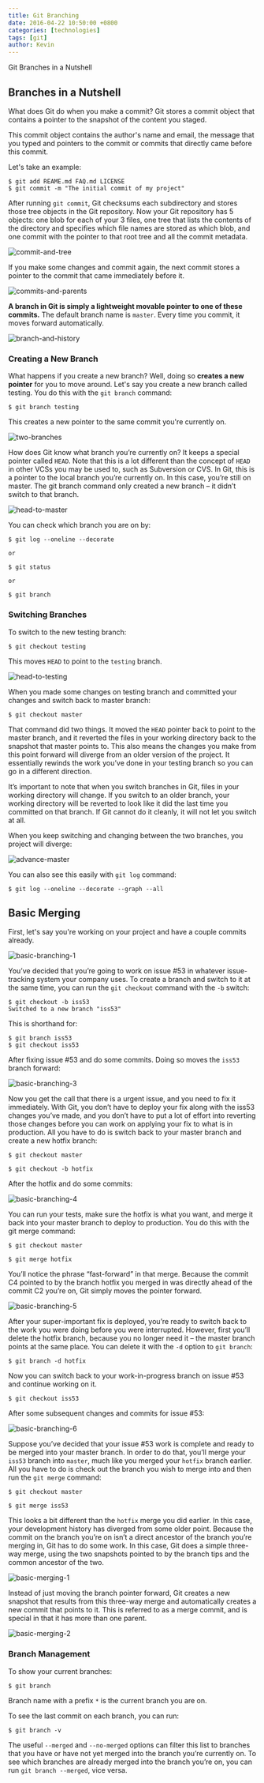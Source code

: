 ```yaml
---
title: Git Branching
date: 2016-04-22 10:50:00 +0800
categories: [technologies]
tags: [git]
author: Kevin
---
```


Git Branches in a Nutshell

## Branches in a Nutshell

What does Git do when you make a commit? Git stores a commit object that contains a pointer to the snapshot of the content you staged.

This commit object contains the author's name and email, the message that you typed and pointers to the commit or commits that directly came before this commit.

Let's take an example:

    $ git add REAME.md FAQ.md LICENSE
    $ git commit -m "The initial commit of my project"
    
After running `git commit`, Git checksums each subdirectory and stores those tree objects in the Git repository. Now your Git repository has 5 objects: one blob for each of your 3 files, one tree that lists the contents of the directory and specifies which file names are stored as which blob, and one commit with the pointer to that root tree and all the commit metadata.

![commit-and-tree](/images/posts/git/commit-and-tree.png)

If you make some changes and commit again, the next commit stores a pointer to the commit that came immediately before it.

![commits-and-parents](/images/posts/git/commits-and-parents.png)

**A branch in Git is simply a lightweight movable pointer to one of these commits.** The default branch name is `master`. Every time you commit, it moves forward automatically.

![branch-and-history](/images/posts/git/branch-and-history.png)

### Creating a New Branch

What happens if you create a new branch? Well, doing so **creates a new pointer** for you to move around. Let's say you create a new branch called testing. You do this with the `git branch` command:

    $ git branch testing
    
This creates a new pointer to the same commit you're currently on.

![two-branches](/images/posts/git/two-branches.png)

How does Git know what branch you’re currently on? It keeps a special pointer called `HEAD`. Note that this is a lot different than the concept of `HEAD` in other VCSs you may be used to, such as Subversion or CVS. In Git, this is a pointer to the local branch you’re currently on. In this case, you’re still on master. The git branch command only created a new branch – it didn’t switch to that branch.

![head-to-master](/images/posts/git/head-to-master.png)

You can check which branch you are on by:

    $ git log --oneline --decorate
    
    or
    
    $ git status
    
    or 
    
    $ git branch
    
### Switching Branches

To switch to the new testing branch:

    $ git checkout testing
    
This moves `HEAD` to point to the `testing` branch.

![head-to-testing](/images/posts/git/head-to-testing.png)

When you made some changes on testing branch and committed your changes and switch back to master branch:

    $ git checkout master

That command did two things. It moved the `HEAD` pointer back to point to the master branch, and it reverted the files in your working directory back to the snapshot that master points to. This also means the changes you make from this point forward will diverge from an older version of the project. It essentially rewinds the work you’ve done in your testing branch so you can go in a different direction.

It’s important to note that when you switch branches in Git, files in your working directory will change. If you switch to an older branch, your working directory will be reverted to look like it did the last time you committed on that branch. If Git cannot do it cleanly, it will not let you switch at all.

When you keep switching and changing between the two branches, you project will diverge:

![advance-master](/images/posts/git/advance-master.png)

You can also see this easily with `git log` command:

    $ git log --oneline --decorate --graph --all
    
    
## <a name="basic_merging"></a> Basic Merging

First, let's say you're working on your project and have a couple commits already.

![basic-branching-1](/images/posts/git/basic-branching-1.png)

You’ve decided that you’re going to work on issue #53 in whatever issue-tracking system your company uses. To create a branch and switch to it at the same time, you can run the `git checkout` command with the `-b` switch:

    $ git checkout -b iss53
    Switched to a new branch "iss53"
    
This is shorthand for:

    $ git branch iss53
    $ git checkout iss53
    
After fixing issue #53 and do some commits. Doing so moves the `iss53` branch forward:

![basic-branching-3](/images/posts/git/basic-branching-3.png)

Now you get the call that there is a urgent issue, and you need to fix it immediately. With Git, you don’t have to deploy your fix along with the iss53 changes you’ve made, and you don’t have to put a lot of effort into reverting those changes before you can work on applying your fix to what is in production. All you have to do is switch back to your master branch and create a new hotfix branch:

    $ git checkout master
    
    $ git checkout -b hotfix
    
After the hotfix and do some commits:

![basic-branching-4](/images/posts/git/basic-branching-4.png)

You can run your tests, make sure the hotfix is what you want, and merge it back into your master branch to deploy to production. You do this with the git merge command:

    $ git checkout master
    
    $ git merge hotfix
    
You’ll notice the phrase “fast-forward” in that merge. Because the commit C4 pointed to by the branch hotfix you merged in was directly ahead of the commit C2 you’re on, Git simply moves the pointer forward.

![basic-branching-5](/images/posts/git/basic-branching-5.png)


After your super-important fix is deployed, you’re ready to switch back to the work you were doing before you were interrupted. However, first you’ll delete the hotfix branch, because you no longer need it – the master branch points at the same place. You can delete it with the `-d` option to `git branch`:

    $ git branch -d hotfix
    
Now you can switch back to your work-in-progress branch on issue #53 and continue working on it.

    $ git checkout iss53
    
After some subsequent changes and commits for issue #53:
    
![basic-branching-6](/images/posts/git/basic-branching-6.png)

Suppose you’ve decided that your issue #53 work is complete and ready to be merged into your master branch. In order to do that, you’ll merge your `iss53` branch into `master`, much like you merged your `hotfix` branch earlier. All you have to do is check out the branch you wish to merge into and then run the `git merge` command:

    $ git checkout master

    $ git merge iss53
    
This looks a bit different than the `hotfix` merge you did earlier. In this case, your development history has diverged from some older point. Because the commit on the branch you’re on isn’t a direct ancestor of the branch you’re merging in, Git has to do some work. In this case, Git does a simple three-way merge, using the two snapshots pointed to by the branch tips and the common ancestor of the two.

![basic-merging-1](/images/posts/git/basic-merging-1.png)

Instead of just moving the branch pointer forward, Git creates a new snapshot that results from this three-way merge and automatically creates a new commit that points to it. This is referred to as a merge commit, and is special in that it has more than one parent.

![basic-merging-2](/images/posts/git/basic-merging-2.png)

### Branch Management

To show your current branches:
    
    $ git branch
    
Branch name with a prefix `*` is the current branch you are on.

To see the last commit on each branch, you can run:

    $ git branch -v
    
The useful `--merged` and `--no-merged` options can filter this list to branches that you have or have not yet merged into the branch you’re currently on. To see which branches are already merged into the branch you’re on, you can run `git branch --merged`, vice versa.







